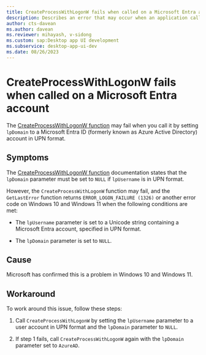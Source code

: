 ```yaml
---
title: CreateProcessWithLogonW fails when called on a Microsoft Entra account 
description: Describes an error that may occur when an application calls CreateProcessWithLogonW on a Microsoft Entra account in UPN format.
author: cts-davean
ms.author: davean
ms.reviewer: mihayash, v-sidong
ms.custom: sap:Desktop app UI development
ms.subservice: desktop-app-ui-dev
ms.date: 08/26/2023
---
```


# CreateProcessWithLogonW fails when called on a Microsoft Entra account

The [CreateProcessWithLogonW function](/windows/win32/api/winbase/nf-winbase-createprocesswithlogonw) may fail when you call it by setting `lpDomain` to a Microsoft Entra ID (formerly known as Azure Active Directory) account in UPN format.

## Symptoms

The [CreateProcessWithLogonW function](/windows/win32/api/winbase/nf-winbase-createprocesswithlogonw) documentation states that the `lpDomain` parameter must be set to `NULL` if `lpUsername` is in UPN format.

However, the `CreateProcessWithLogonW` function may fail, and the `GetLastError` function returns `ERROR_LOGON_FAILURE (1326)` or another error code on Windows 10 and Windows 11 when the following conditions are met:

- The `lpUsername` parameter is set to a Unicode string containing a Microsoft Entra account, specified in UPN format.

- The `lpDomain` parameter is set to `NULL`.

## Cause

Microsoft has confirmed this is a problem in Windows 10 and Windows 11.

## Workaround

To work around this issue, follow these steps:

1. Call `CreateProcessWithLogonW` by setting the `lpUsername` parameter to a user account in UPN format and the `lpDomain` parameter to `NULL`.

1. If step 1 fails, call `CreateProcessWithLogonW` again with the `lpDomain` parameter set to `AzureAD`.
